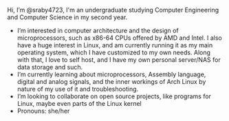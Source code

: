 Hi, I’m @sraby4723, I'm an undergraduate studying Computer Engineering and Computer Science in my second year.
- I’m interested in computer architecture and the design of microprocessors, such as x86-64 CPUs offered by AMD and Intel. I also have a huge interest in Linux, and am currently running it as my main operating system, which I have customized to my own needs. Along with that, I love to self host, and I have my own personal server/NAS for data storage and such.
- I’m currently learning about microprocessors, Assembly language, digital and analog signals, and the inner workings of Arch Linux by nature of my use of it and troubleshooting.
- I’m looking to collaborate on open source projects, like programs for Linux, maybe even parts of the Linux kernel
- Pronouns: she/her

<!---
sraby4723/sraby4723 is a ✨ special ✨ repository because its `README.md` (this file) appears on your GitHub profile.
You can click the Preview link to take a look at your changes.
--->
